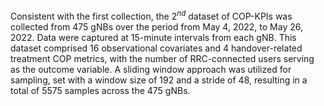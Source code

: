 
Consistent with the first collection, the $2^{nd}$ dataset of COP-KPIs was collected from 475 gNBs over the period from May 4, 2022, to May 26, 2022. Data were captured at 15-minute intervals from each gNB. This dataset comprised 16 observational covariates and 4 handover-related treatment COP metrics, with the number of RRC-connected users serving as the outcome variable. A sliding window approach was utilized for sampling, set with a window size of 192 and a stride of 48, resulting in a total of 5575 samples across the 475 gNBs.
